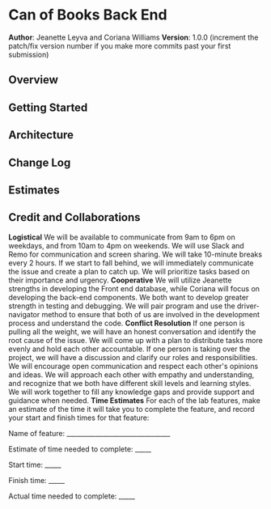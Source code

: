 # Can of Books Back End

**Author**: Jeanette Leyva and Coriana Williams
**Version**: 1.0.0 (increment the patch/fix version number if you make more commits past your first submission)

## Overview
<!-- Provide a high level overview of what this application is and why you are building it, beyond the fact that it's an assignment for this class. (i.e. What's your problem domain?) -->

## Getting Started
<!-- What are the steps that a user must take in order to build this app on their own machine and get it running? -->

## Architecture
<!-- Provide a detailed description of the application design. What technologies (languages, libraries, etc) you're using, and any other relevant design information. -->

## Change Log
<!-- Use this area to document the iterative changes made to your application as each feature is successfully implemented. Use time stamps. Here's an example:

01-01-2001 4:59pm - Application now has a fully-functional express server, with a GET route for the location resource. -->

## Estimates
<!-- See below -->

## Credit and Collaborations
**Logistical**
We will be available to communicate from 9am to 6pm on weekdays, and from 10am to 4pm on weekends.
We will use Slack and Remo for communication and screen sharing.
We will take 10-minute breaks every 2 hours.
If we start to fall behind, we will immediately communicate the issue and create a plan to catch up. We will prioritize tasks based on their importance and urgency.
**Cooperative**
We will utilize Jeanette strengths in developing the Front end database, while Coriana will focus on developing the back-end components.
We both want to develop greater strength in testing and debugging.
We will pair program and use the driver-navigator method to ensure that both of us are involved in the development process and understand the code.
**Conflict Resolution**
If one person is pulling all the weight, we will have an honest conversation and identify the root cause of the issue. We will come up with a plan to distribute tasks more evenly and hold each other accountable.
If one person is taking over the project, we will have a discussion and clarify our roles and responsibilities. We will encourage open communication and respect each other's opinions and ideas.
We will approach each other with empathy and understanding, and recognize that we both have different skill levels and learning styles. We will work together to fill any knowledge gaps and provide support and guidance when needed.
**Time Estimates**
For each of the lab features, make an estimate of the time it will take you to complete the feature, and record your start and finish times for that feature:

Name of feature: ________________________________

Estimate of time needed to complete: _____

Start time: _____

Finish time: _____

Actual time needed to complete: _____
